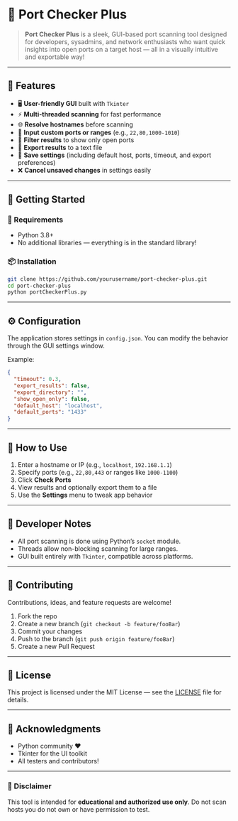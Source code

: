 # 🔌 Port Checker Plus

> **Port Checker Plus** is a sleek, GUI-based port scanning tool designed for developers, sysadmins, and network enthusiasts who want quick insights into open ports on a target host — all in a visually intuitive and exportable way!

---

## 🎯 Features

- 🖥️ **User-friendly GUI** built with `Tkinter`
- ⚡ **Multi-threaded scanning** for fast performance
- 🌐 **Resolve hostnames** before scanning
- 🎯 **Input custom ports or ranges** (e.g., `22,80,1000-1010`)
- 🧩 **Filter results** to show only open ports
- 📁 **Export results** to a text file
- 💾 **Save settings** (including default host, ports, timeout, and export preferences)
- ❌ **Cancel unsaved changes** in settings easily

---

## 🚀 Getting Started

### 🔧 Requirements

- Python 3.8+
- No additional libraries — everything is in the standard library!

### 📦 Installation

```bash
git clone https://github.com/yourusername/port-checker-plus.git
cd port-checker-plus
python portCheckerPlus.py
```

---

## ⚙️ Configuration

The application stores settings in  `config.json`. You can modify the behavior through the GUI settings window.

Example:
```json
{
  "timeout": 0.3,
  "export_results": false,
  "export_directory": "",
  "show_open_only": false,
  "default_host": "localhost",
  "default_ports": "1433"
}
```

---

## 🧪 How to Use

1. Enter a hostname or IP (e.g., `localhost`, `192.168.1.1`)
2. Specify ports (e.g., `22,80,443` or ranges like `1000-1100`)
3. Click **Check Ports**
4. View results and optionally export them to a file
5. Use the **Settings** menu to tweak app behavior

---

## 🧰 Developer Notes

- All port scanning is done using Python’s `socket` module.
- Threads allow non-blocking scanning for large ranges.
- GUI built entirely with `Tkinter`, compatible across platforms.

---

## 🤝 Contributing

Contributions, ideas, and feature requests are welcome!

1. Fork the repo
2. Create a new branch (`git checkout -b feature/fooBar`)
3. Commit your changes
4. Push to the branch (`git push origin feature/fooBar`)
5. Create a new Pull Request

---

## 📄 License

This project is licensed under the MIT License — see the [LICENSE](LICENSE) file for details.

---

## 💬 Acknowledgments

- Python community ❤️
- Tkinter for the UI toolkit
- All testers and contributors!

---

### 🚨 Disclaimer

This tool is intended for **educational and authorized use only**. Do not scan hosts you do not own or have permission to test.

